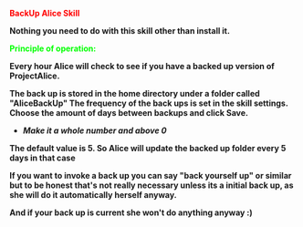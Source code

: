 <span style="color: #ff0000;"><strong>BackUp Alice Skill </span>

Nothing you need to do with this skill other than install it.

<span style="color: #00ff00;">Principle of operation:</span>

Every hour Alice will check to see if you have a backed up version of ProjectAlice.

The back up is stored in the home directory under a folder called "AliceBackUp"
The frequency of the back ups is set in the skill settings. 
Choose the amount of days between backups and click Save. 

- <i>Make it a whole number and above 0</i>
 
The default value is 5. So Alice will update the backed up folder every 5 days in that case

If you want to invoke a back up you can say "back yourself up" or similar but to be honest 
that's not really necessary unless its a initial back up, as she will do it automatically herself anyway.

And if your back up is current she won't do anything anyway :)  

